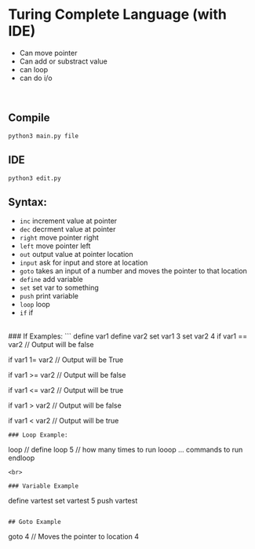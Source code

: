 
# Turing Complete Language (with IDE)
 - Can move pointer
 - Can add or substract value
 - can loop 
 - can do i/o
<br>

## Compile
`python3 main.py file`

## IDE
`python3 edit.py`

## Syntax:
- `inc` increment value at pointer
- `dec` decrment value at pointer
- `right` move pointer right
- `left` move pointer left
- `out` output value at pointer location
- `input` ask for input and store at location
- `goto` takes an input of a number and moves the pointer to that location
- `define` add variable
- `set` set var to something
- `push` print variable
- `loop` loop
- `if` if
<br>
### If Examples:
```
define var1
define var2
set var1 3
set var2 4
if var1 == var2
// Output will be false

if var1 1= var2
// Output will be True

if var1 >= var2
// Output will be false

if var1 <= var2
// Output will be true

if var1 > var2
// Output will be false

if var1 < var2
// Output will be true
```
### Loop Example:
```
loop // define loop
5 // how many times to run looop
... commands to run
endloop
```
<br>

### Variable Example
```
define vartest
set vartest 5
push vartest
```

## Goto Example
```
goto 4 // Moves the pointer to location 4
```
